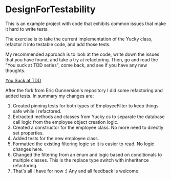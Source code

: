 # DesignForTestability

This is an example project with code that exhibits common issues that make it hard to write tests. 


The exercise is to take the current implementation of the Yucky class, refactor it into testable code, and add those tests.

My recommended approach is to look at the code, write down the issues that you have found, and take a try at refactoring. Then, go
and read the "You suck at TDD series", come back, and see if you have any new thoughts. 



<a href="https://social.msdn.microsoft.com/Search/en-US?query=You%20Suck%20At%20TDD&beta=0&rn=Eric+Gunnerson%26%2339%3bs+Compendium&rq=site:blogs.msdn.com/b/ericgu/&ac=5">You Suck at TDD</a>

After the fork from Eric Gunnersion's repository I did some refactoring and added tests. In summary my changes are:
1. Created pinning tests for both types of EmployeeFilter to keep things safe  while I refactored.
2. Extracted methods and classes from Yucky.cs to separate the database call logic from the employee object creation logic.
3. Created a constructor for the employee class. No more need to directly set properties.
4. Added tests for the new employee class.
5. Formatted the existing filtering logic so it is easier to read. No logic changes here.
6. Changed the filtering from an enum and logic based on conditionals to multiple classes. This is the replace type switch with inheritance refactoring.
7. That's all I have for now :) Any and all feedback is welcome.